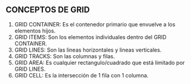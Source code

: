 ## CONCEPTOS DE GRID

1. GRID CONTAINER: Es el contenedor primario que envuelve a los elementos hijos.
2. GRID ITEMS: Son los elementos individuales dentro del GRID CONTAINER.
3. GRID LINES: Son las lineas horizontales y lineas verticales.
4. GRID TRACKS: Son las columnas y filas.
5. GRID AREA: Es cualquier rectangulo/cuadrado que está limitado por GRID LINES.
6. GRID CELL: Es la intersección de 1 fila con 1 columna.